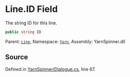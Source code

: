 # Line.ID Field

The string ID for this line.


```csharp
public string ID
```



<div class="class-metadata">

Parent: [`Line`](/api/csharp/yarn/line.md), Namespace: [`Yarn`](/api/csharp/yarn/README.md), Assembly: YarnSpinner.dll
</div>

## Source
Defined in [YarnSpinner/Dialogue.cs](https://github.com/YarnSpinnerTool/YarnSpinner//blob/develop/YarnSpinner/Dialogue.cs#L67), line 67.
